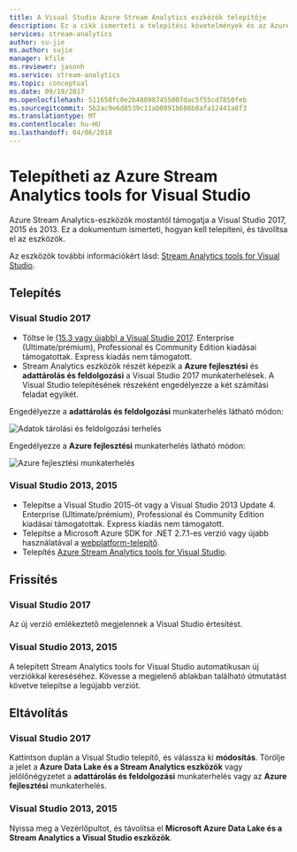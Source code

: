 ```yaml
---
title: A Visual Studio Azure Stream Analytics eszközök telepítője
description: Ez a cikk ismerteti a telepítési követelmények és az Azure Stream Analytics-eszközök Visual Studio beállításának módjáról.
services: stream-analytics
author: su-jie
ms.author: sujie
manager: kfile
ms.reviewer: jasonh
ms.service: stream-analytics
ms.topic: conceptual
ms.date: 09/19/2017
ms.openlocfilehash: 511658fc0e2b480987455007dac5f55cd7850feb
ms.sourcegitcommit: 5b2ac9e6d8539c11ab0891b686b8afa12441a8f3
ms.translationtype: MT
ms.contentlocale: hu-HU
ms.lasthandoff: 04/06/2018
---
```

# <a name="install-azure-stream-analytics-tools-for-visual-studio"></a>Telepítheti az Azure Stream Analytics tools for Visual Studio
Azure Stream Analytics-eszközök mostantól támogatja a Visual Studio 2017, 2015 és 2013. Ez a dokumentum ismerteti, hogyan kell telepíteni, és távolítsa el az eszközök.

Az eszközök további információkért lásd: [Stream Analytics tools for Visual Studio](https://docs.microsoft.com/azure/stream-analytics/stream-analytics-tools-for-visual-studio).

## <a name="install"></a>Telepítés
### <a name="visual-studio-2017"></a>Visual Studio 2017
* Töltse le [(15.3 vagy újabb) a Visual Studio 2017](https://www.visualstudio.com/). Enterprise (Ultimate/prémium), Professional és Community Edition kiadásai támogatottak. Express kiadás nem támogatott. 
* Stream Analytics eszközök részét képezik a **Azure fejlesztési** és **adattárolás és feldolgozási** a Visual Studio 2017 munkaterhelések. A Visual Studio telepítésének részeként engedélyezze a két számítási feladat egyikét.

Engedélyezze a **adattárolás és feldolgozási** munkaterhelés látható módon:

![Adatok tárolási és feldolgozási terhelés](./media/stream-analytics-tools-for-vs/stream-analytics-tools-for-vs-2017-install-01.png)

Engedélyezze a **Azure fejlesztési** munkaterhelés látható módon:

![Azure fejlesztési munkaterhelés](./media/stream-analytics-tools-for-vs/stream-analytics-tools-for-vs-2017-install-02.png)


### <a name="visual-studio-2013-2015"></a>Visual Studio 2013, 2015
* Telepítse a Visual Studio 2015-öt vagy a Visual Studio 2013 Update 4. Enterprise (Ultimate/prémium), Professional és Community Edition kiadásai támogatottak. Express kiadás nem támogatott. 
* Telepítse a Microsoft Azure SDK for .NET 2.7.1-es verzió vagy újabb használatával a [webplatform-telepítő](http://www.microsoft.com/web/downloads/platform.aspx).
* Telepítés [Azure Stream Analytics tools for Visual Studio](http://aka.ms/asatoolsvs).



## <a name="update"></a>Frissítés

### <a name="visual-studio-2017"></a>Visual Studio 2017
Az új verzió emlékeztető megjelennek a Visual Studio értesítést. 

### <a name="visual-studio-2013-2015"></a>Visual Studio 2013, 2015
A telepített Stream Analytics tools for Visual Studio automatikusan új verziókkal kereséséhez. Kövesse a megjelenő ablakban található útmutatást követve telepítse a legújabb verziót. 


## <a name="uninstall"></a>Eltávolítás

### <a name="visual-studio-2017"></a>Visual Studio 2017
Kattintson duplán a Visual Studio telepítő, és válassza ki **módosítás**. Törölje a jelet a **Azure Data Lake és a Stream Analytics eszközök** vagy jelölőnégyzetet a **adattárolás és feldolgozási** munkaterhelés vagy az **Azure fejlesztési** munkaterhelés.

### <a name="visual-studio-2013-2015"></a>Visual Studio 2013, 2015
Nyissa meg a Vezérlőpultot, és távolítsa el **Microsoft Azure Data Lake és a Stream Analytics a Visual Studio eszközök**.





